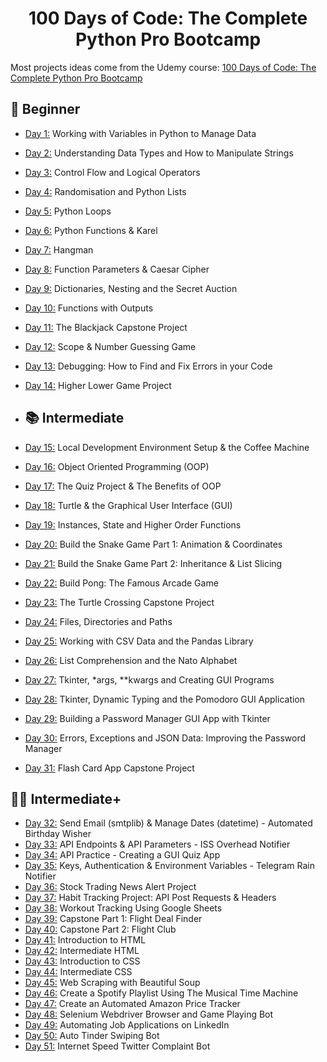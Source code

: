 <h1 align="center">100 Days of Code: The Complete Python Pro Bootcamp
</h1>

Most projects ideas come from the Udemy course: [100 Days of Code: The Complete Python Pro Bootcamp](https://www.udemy.com/course/100-days-of-code/)

## 🔰 Beginner

- [Day 1:](https://github.com/SimonNC/100-days-of-code-Python/tree/main/Day_001) Working with Variables in Python to Manage Data
- [Day 2:](https://github.com/SimonNC/100-days-of-code-Python/tree/main/Day_002) Understanding Data Types and How to Manipulate Strings
- [Day 3:](https://github.com/SimonNC/100-days-of-code-Python/tree/main/Day_003) Control Flow and Logical Operators
- [Day 4:](https://github.com/SimonNC/100-days-of-code-Python/tree/main/Day_004) Randomisation and Python Lists
- [Day 5:](https://github.com/SimonNC/100-days-of-code-Python/tree/main/Day_005) Python Loops
- [Day 6:](https://github.com/SimonNC/100-days-of-code-Python/tree/main/Day_006) Python Functions & Karel
- [Day 7:](https://github.com/SimonNC/100-days-of-code-Python/tree/main/Day_007) Hangman
- [Day 8:](https://github.com/SimonNC/100-days-of-code-Python/tree/main/Day_008) Function Parameters & Caesar Cipher
- [Day 9:](https://github.com/SimonNC/100-days-of-code-Python/tree/main/Day_009) Dictionaries, Nesting and the Secret Auction
- [Day 10:](https://github.com/SimonNC/100-days-of-code-Python/tree/main/Day_010) Functions with Outputs
- [Day 11:](https://github.com/SimonNC/100-days-of-code-Python/tree/main/Day_011) The Blackjack Capstone Project
- [Day 12:](https://github.com/SimonNC/100-days-of-code-Python/tree/main/Day_012) Scope & Number Guessing Game
- [Day 13:](https://github.com/SimonNC/100-days-of-code-Python/tree/main/Day_013) Debugging: How to Find and Fix Errors in your Code
- [Day 14:](https://github.com/SimonNC/100-days-of-code-Python/tree/main/Day_014) Higher Lower Game Project

- ## 📚 Intermediate
- [Day 15:](https://github.com/SimonNC/100-days-of-code-Python/tree/main/Day_015) Local Development Environment Setup & the Coffee Machine
- [Day 16:](https://github.com/SimonNC/100-days-of-code-Python/tree/main/Day_016) Object Oriented Programming (OOP)
- [Day 17:](https://github.com/SimonNC/100-days-of-code-Python/tree/main/Day_017) The Quiz Project & The Benefits of OOP
- [Day 18:](https://github.com/SimonNC/100-days-of-code-Python/tree/main/Day_018) Turtle & the Graphical User Interface (GUI)
- [Day 19:](https://github.com/SimonNC/100-days-of-code-Python/tree/main/Day_019) Instances, State and Higher Order Functions
- [Day 20:](https://github.com/SimonNC/100-days-of-code-Python/tree/main/Day_020) Build the Snake Game Part 1: Animation & Coordinates
- [Day 21:](https://github.com/SimonNC/100-days-of-code-Python/tree/main/Day_021) Build the Snake Game Part 2: Inheritance & List Slicing
- [Day 22:](https://github.com/SimonNC/100-days-of-code-Python/tree/main/Day_022) Build Pong: The Famous Arcade Game
- [Day 23:](https://github.com/SimonNC/100-days-of-code-Python/tree/main/Day_023) The Turtle Crossing Capstone Project
- [Day 24:](https://github.com/SimonNC/100-days-of-code-Python/tree/main/Day_024) Files, Directories and Paths
- [Day 25:](https://github.com/SimonNC/100-days-of-code-Python/tree/main/Day_025) Working with CSV Data and the Pandas Library
- [Day 26:](https://github.com/SimonNC/100-days-of-code-Python/tree/main/Day_026) List Comprehension and the Nato Alphabet
- [Day 27:](https://github.com/SimonNC/100-days-of-code-Python/tree/main/Day_027)  Tkinter, *args, **kwargs and Creating GUI Programs
- [Day 28:](https://github.com/SimonNC/100-days-of-code-Python/tree/main/Day_028) Tkinter, Dynamic Typing and the Pomodoro GUI Application
- [Day 29:](https://github.com/SimonNC/100-days-of-code-Python/tree/main/Day_029) Building a Password Manager GUI App with Tkinter
- [Day 30:](https://github.com/SimonNC/100-days-of-code-Python/tree/main/Day_030) Errors, Exceptions and JSON Data: Improving the Password Manager
- [Day 31:](https://github.com/SimonNC/100-days-of-code-Python/tree/main/Day_031) Flash Card App Capstone Project


## 👨‍💻 Intermediate+
- [Day 32:](https://github.com/SimonNC/100-days-of-code-Python/tree/main/Day_032) Send Email (smtplib) & Manage Dates (datetime) - Automated Birthday Wisher
- [Day 33:](https://github.com/SimonNC/100-days-of-code-Python/tree/main/Day_033) API Endpoints & API Parameters - ISS Overhead Notifier
- [Day 34:](https://github.com/SimonNC/100-days-of-code-Python/tree/main/Day_034) API Practice - Creating a GUI Quiz App
- [Day 35:](https://github.com/SimonNC/100-days-of-code-Python/tree/main/Day_035) Keys, Authentication & Environment Variables - Telegram Rain Notifier
- [Day 36:](https://github.com/SimonNC/100-days-of-code-Python/tree/main/Day_036) Stock Trading News Alert Project
- [Day 37:](https://github.com/SimonNC/100-days-of-code-Python/tree/main/Day_037) Habit Tracking Project: API Post Requests & Headers
- [Day 38:](https://github.com/SimonNC/100-days-of-code-Python/tree/main/Day_038) Workout Tracking Using Google Sheets
- [Day 39:](https://github.com/SimonNC/100-days-of-code-Python/tree/main/Day_039) Capstone Part 1: Flight Deal Finder
- [Day 40:](https://github.com/SimonNC/100-days-of-code-Python/tree/main/Day_040) Capstone Part 2: Flight Club
- [Day 41:](https://github.com/SimonNC/100-days-of-code-Python/tree/main/Day_041) Introduction to HTML
- [Day 42:](https://github.com/SimonNC/100-days-of-code-Python/tree/main/Day_042) Intermediate HTML
- [Day 43:](https://github.com/SimonNC/100-days-of-code-Python/tree/main/Day_043) Introduction to CSS
- [Day 44:](https://github.com/SimonNC/100-days-of-code-Python/tree/main/Day_044) Intermediate CSS
- [Day 45:](https://github.com/SimonNC/100-days-of-code-Python/tree/main/Day_045) Web Scraping with Beautiful Soup
- [Day 46:](https://github.com/SimonNC/100-days-of-code-Python/tree/main/Day_046) Create a Spotify Playlist Using The Musical Time Machine
- [Day 47:](https://github.com/SimonNC/100-days-of-code-Python/tree/main/Day_047) Create an Automated Amazon Price Tracker
- [Day 48:](https://github.com/SimonNC/100-days-of-code-Python/tree/main/Day_048) Selenium Webdriver Browser and Game Playing Bot
- [Day 49:](https://github.com/SimonNC/100-days-of-code-Python/tree/main/Day_049) Automating Job Applications on LinkedIn
- [Day 50:](https://github.com/SimonNC/100-days-of-code-Python/tree/main/Day_050) Auto Tinder Swiping Bot
- [Day 51:](https://github.com/SimonNC/100-days-of-code-Python/tree/main/Day_051) Internet Speed Twitter Complaint Bot